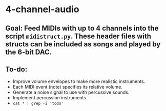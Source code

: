 # 4-channel-audio

## Goal: Feed MIDIs with up to 4 channels into the script `midistruct.py`. These header files with structs can be included as songs and played by the 6-bit DAC.

## To-do:
* Improve volume envelopes to make more realistic instruments.
* Each MIDI event (note) specifies its relative volume.
* Generate a noise signal to use with percussive sounds.
* Implement percussion instruments.
* `cat * | grep -i 'todo'`
